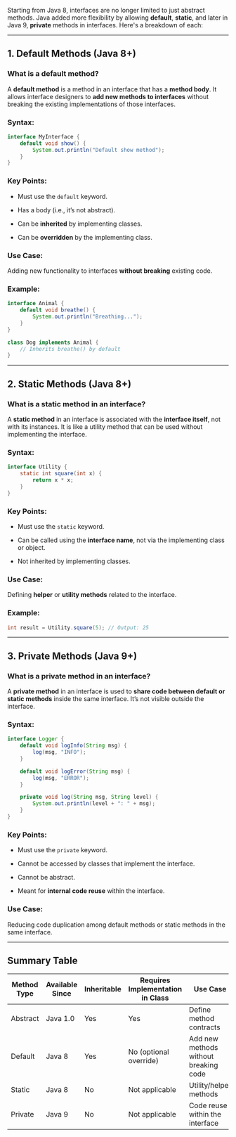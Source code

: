 Starting from Java 8, interfaces are no longer limited to just abstract methods. Java added more flexibility by allowing **default**, **static**, and later in Java 9, **private** methods in interfaces. Here's a breakdown of each:

---

## 1\. **Default Methods** (Java 8+)

### **What is a default method?**

A **default method** is a method in an interface that has a **method body**. It allows interface designers to **add new methods to interfaces** without breaking the existing implementations of those interfaces.

### **Syntax:**

```java
interface MyInterface {
    default void show() {
        System.out.println("Default show method");
    }
}
```

### **Key Points:**

-   Must use the `default` keyword.
    
-   Has a body (i.e., it’s not abstract).
    
-   Can be **inherited** by implementing classes.
    
-   Can be **overridden** by the implementing class.
    

### **Use Case:**

Adding new functionality to interfaces **without breaking** existing code.

### **Example:**

```java
interface Animal {
    default void breathe() {
        System.out.println("Breathing...");
    }
}

class Dog implements Animal {
    // Inherits breathe() by default
}
```

---

## 2\. **Static Methods** (Java 8+)

### **What is a static method in an interface?**

A **static method** in an interface is associated with the **interface itself**, not with its instances. It is like a utility method that can be used without implementing the interface.

### **Syntax:**

```java
interface Utility {
    static int square(int x) {
        return x * x;
    }
}
```

### **Key Points:**

-   Must use the `static` keyword.
    
-   Can be called using the **interface name**, not via the implementing class or object.
    
-   Not inherited by implementing classes.
    

### **Use Case:**

Defining **helper** or **utility methods** related to the interface.

### **Example:**

```java
int result = Utility.square(5); // Output: 25
```

---

## 3\. **Private Methods** (Java 9+)

### **What is a private method in an interface?**

A **private method** in an interface is used to **share code between default or static methods** inside the same interface. It’s not visible outside the interface.

### **Syntax:**

```java
interface Logger {
    default void logInfo(String msg) {
        log(msg, "INFO");
    }

    default void logError(String msg) {
        log(msg, "ERROR");
    }

    private void log(String msg, String level) {
        System.out.println(level + ": " + msg);
    }
}
```

### **Key Points:**

-   Must use the `private` keyword.
    
-   Cannot be accessed by classes that implement the interface.
    
-   Cannot be abstract.
    
-   Meant for **internal code reuse** within the interface.
    

### **Use Case:**

Reducing code duplication among default methods or static methods in the same interface.

---

## Summary Table

| Method Type | Available Since | Inheritable | Requires Implementation in Class | Use Case                              |
| ----------- | --------------- | ----------- | -------------------------------- | ------------------------------------- |
| Abstract    | Java 1.0        | Yes         | Yes                              | Define method contracts               |
| Default     | Java 8          | Yes         | No (optional override)           | Add new methods without breaking code |
| Static      | Java 8          | No          | Not applicable                   | Utility/helper methods                |
| Private     | Java 9          | No          | Not applicable                   | Code reuse within the interface       |
